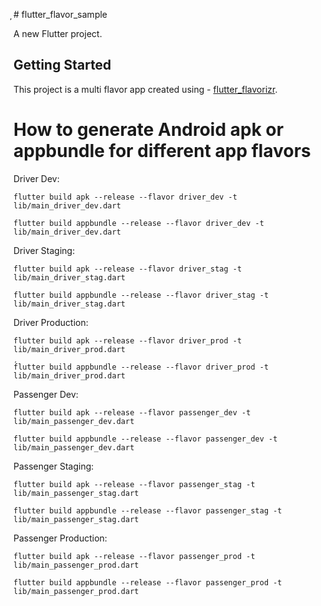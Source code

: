̦# flutter_flavor_sample

A new Flutter project.

## Getting Started

This project is a multi flavor app created using - [flutter_flavorizr](https://pub.dev/packages/flutter_flavorizr).

# How to generate Android apk or appbundle for different app flavors

Driver Dev:

```
flutter build apk --release --flavor driver_dev -t lib/main_driver_dev.dart

flutter build appbundle --release --flavor driver_dev -t lib/main_driver_dev.dart
```

Driver Staging:

```
flutter build apk --release --flavor driver_stag -t lib/main_driver_stag.dart

flutter build appbundle --release --flavor driver_stag -t lib/main_driver_stag.dart
```

Driver Production:

```
flutter build apk --release --flavor driver_prod -t lib/main_driver_prod.dart
̦
flutter build appbundle --release --flavor driver_prod -t lib/main_driver_prod.dart
```

Passenger Dev:

```
flutter build apk --release --flavor passenger_dev -t lib/main_passenger_dev.dart

flutter build appbundle --release --flavor passenger_dev -t lib/main_passenger_dev.dart
```

Passenger Staging:

```
flutter build apk --release --flavor passenger_stag -t lib/main_passenger_stag.dart

flutter build appbundle --release --flavor passenger_stag -t lib/main_passenger_stag.dart
```

Passenger Production:

```
flutter build apk --release --flavor passenger_prod -t lib/main_passenger_prod.dart

flutter build appbundle --release --flavor passenger_prod -t lib/main_passenger_prod.dart
```